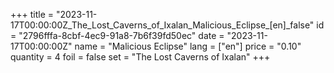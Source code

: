 +++
title = "2023-11-17T00:00:00Z_The_Lost_Caverns_of_Ixalan_Malicious_Eclipse_[en]_false"
id = "2796fffa-8cbf-4ec9-91a8-7b6f39fd50ec"
date = "2023-11-17T00:00:00Z"
name = "Malicious Eclipse"
lang = ["en"]
price = "0.10"
quantity = 4
foil = false
set = "The Lost Caverns of Ixalan"
+++
